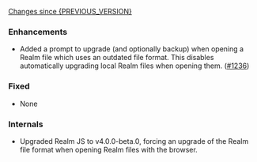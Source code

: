[Changes since {PREVIOUS_VERSION}](https://github.com/realm/realm-studio/compare/{PREVIOUS_VERSION}...{CURRENT_VERSION})

### Enhancements

- Added a prompt to upgrade (and optionally backup) when opening a Realm file which uses an outdated file format. This disables automatically upgrading local Realm files when opening them. ([#1236](https://github.com/realm/realm-studio/pull/1236))

### Fixed

- None

### Internals

- Upgraded Realm JS to v4.0.0-beta.0, forcing an upgrade of the Realm file format when opening Realm files with the browser.
